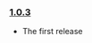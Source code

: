 ### [1.0.3](https://github.com/thefabulousdev/middleware-decorator/releases/tag/1.0.3)

- The first release
